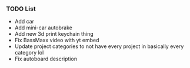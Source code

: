 ### TODO List
- Add car
- Add mini-car autobrake
- Add new 3d print keychain thing
- Fix BassMaxx video with yt embed
- Update project categories to not have every project in basically every category lol
- Fix autoboard description